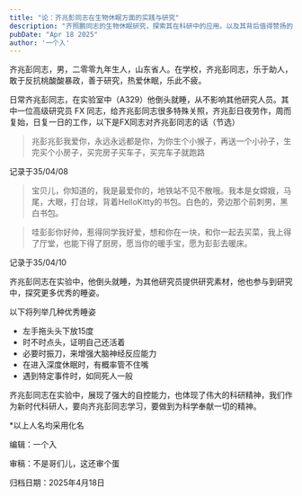 ```yaml
---
title: "论：齐兆彭同志在生物休眠方面的实践与研究"
description: "齐照鹏同志的生物休眠研究，探索其在科研中的应用。以及其背后值得赞扬的科研精神。"
pubDate: "Apr 18 2025" 
author: '一个入'
---
```


齐兆彭同志，男，二零零九年生人，山东省人。在学校，齐兆彭同志，乐于助人，敢于反抗桃酸酸暴政，善于研究，热爱休眠，乐此不疲。

日常齐兆彭同志，在实验室中（A329）他倒头就睡，从不影响其他研究人员。其中一位高级研究员 FX 同志，给齐兆彭同志很多特殊关照，齐兆彭日夜劳作，周而复始，日复一日的工作，以下是FX同志对齐兆彭同志的话（节选）

> 兆彭兆彭我爱你，永远永远都是你，为你生个小猴子，再送一个小孙子，生完买个小房子，买完房子买车子，买完车子就跑路
> 

记录于35/04/08

> 宝贝儿，你知道的，我是最爱你的，地铁站不见不散哦。我本是女嫦娥，马尾，大眼，打台球，背着HelloKitty的书包。白色的，旁边那个前刺男，黑白书包。
> 

> 哇彭彭你好帅，惹得同学我好爱，想和你在一块，和你一起去买菜，我上得了厅堂，也能下得了厨房，愿当你的暖手宝，愿为彭彭去暖床。
> 

记录于35/04/10

齐兆彭同志在实验中，他倒头就睡，为其他研究员提供研究素材，他也参与到研究中，探究更多优秀的睡姿。

以下将列举几种优秀睡姿

- 左手拖头头下放15度
- 时不时点头，证明自己还活着
- 必要时振刀，来增强大脑神经反应能力
- 在进入深度休眠时，有概率管不住嘴
- 遇到特定事件时，如同死人一般

齐兆彭同志在实验中，展现了强大的自控能力，也体现了伟大的科研精神，我们作为新时代科研人，要向齐兆彭同志学习，要做到为科学奉献一切的精神。

*以上人名均采用化名

编辑：一个入

审稿：不是哥们儿，这还审个蛋

归档日期：2025年4月18日